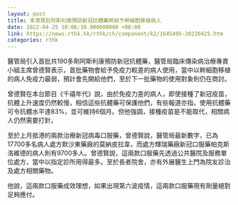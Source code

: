 ```yaml
---
layout: post
title: 本港首批阿斯利康預防新冠抗體藥將給予幹細胞移植病人
date: 2022-04-25 10:06:39.000000000 +08:00
link: https://news.rthk.hk/rthk/ch/component/k2/1645495-20220425.htm
categories: rthk
---
```


醫管局引入首批共190多劑阿斯利康預防新冠抗體藥，醫管局臨床傳染病治療專責小組主席曾德賢表示，首批藥物會給予免疫力較差的病人使用，當中以幹細胞移植的病人免疫力最弱，預計會先開給他們，至於下一批藥物的使用對象則仍在商討。

曾德賢在本台節目《千禧年代》說，由於免疫力差的病人，即使接種了新冠疫苗，抗體上升速度仍然較慢，相信這些抗體藥可保護他們，有些報道亦指，使用抗體藥可令抗體水平達83%，並可維持6個月。但他強調，接種疫苗是不能取代，相關病人仍然需要打針。

至於上月抵港的兩款治療新冠病毒口服藥，曾德賢說，醫管局最新數字，已為17700多名病人處方默沙東藥廠的莫納皮拉韋，而處方輝瑞藥廠新冠口服藥帕克斯洛維德的病人則有9700多人。曾德賢說，這兩款口服藥先透過公共醫院及服務單位處方，當中以指定診所用得最多。至於長者院舍，亦有外展醫生上門為院友診治及處方相關藥物。

他說，這兩款口服藥成效理想，如果出現第六波疫情，這兩款口服藥現有劑量絕對足夠應付。
